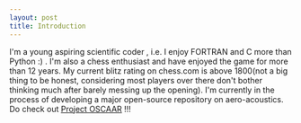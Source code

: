 ```yaml
---
layout: post
title: Introduction
---
```

I'm a young aspiring scientific coder , i.e. I enjoy FORTRAN and C more than Python :) . I'm also a chess enthusiast and have enjoyed the game for more than 12 years. My current blitz rating on chess.com is above 1800(not a big thing to be honest, considering most players over there don't bother thinking much after barely messing up the opening). I'm currently in the process of developing a major open-source repository on aero-acoustics. Do check out [Project OSCAAR](https://github.com/Bhaskar1994/OSCAAR/blob/master/README.md) !!!
